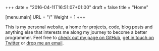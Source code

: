 +++
date = "2016-04-11T16:51:07+01:00"
draft = false
title = "Home"

[menu.main]
    URL = "/"
    Weight = 1
+++

This is my personal website, a home for projects, code, blog posts and anything else that interests me along my journey to become a better programmer.  Feel free to [check out my page on GitHub](https://github.com/jscholes), [get in touch on Twitter](https://twitter.com/JamesScholes) or [drop me an email](mailto:%6a%61m&#101;&#115;@ja%6de%73s%63%68ol%65%73.&#99;%6f%6d).
